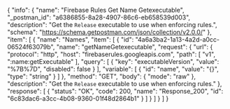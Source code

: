 {
  "info": {
    "name": "Firebase Rules Get Name Getexecutable",
    "_postman_id": "a6386855-8a28-4907-86c6-eb658539d003",
    "description": "Get the `Release` executable to use when enforcing rules.",
    "schema": "https://schema.getpostman.com/json/collection/v2.0.0/"
  },
  "item": [
    {
      "name": "Names",
      "item": [
        {
          "id": "4a6a3ba2-1a13-4a2d-a0cc-06524f63079b",
          "name": "getNameGetexecutable",
          "request": {
            "url": {
              "protocol": "http",
              "host": "firebaserules.googleapis.com",
              "path": [
                "v1",
                ":name:getExecutable"
              ],
              "query": [
                {
                  "key": "executableVersion",
                  "value": "%7B%7D",
                  "disabled": false
                }
              ],
              "variable": [
                {
                  "id": "name",
                  "value": "{}",
                  "type": "string"
                }
              ]
            },
            "method": "GET",
            "body": {
              "mode": "raw"
            },
            "description": "Get the `Release` executable to use when enforcing rules."
          },
          "response": [
            {
              "status": "OK",
              "code": 200,
              "name": "Response_200",
              "id": "6c83dac6-a3cc-4b08-9360-01f48d2864b1"
            }
          ]
        }
      ]
    }
  ]
}